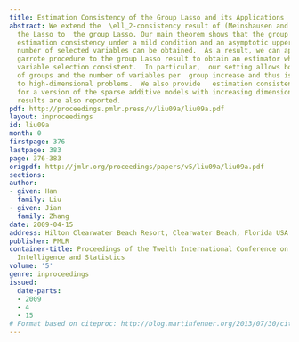 ```yaml
---
title: Estimation Consistency of the Group Lasso and its Applications
abstract: We extend the  \ell_2-consistency result of (Meinshausen and Yu 2008) from
  the Lasso to  the group Lasso. Our main theorem shows that the group Lasso  achieves
  estimation consistency under a mild condition and an asymptotic upper bound on the
  number of selected variables can be obtained.  As a result, we can apply the nonnegative
  garrote procedure to the group Lasso result to obtain an estimator which is simultaneously  estimation  and
  variable selection consistent.  In particular,  our setting allows both the number
  of groups and the number of variables per  group increase and thus is applicable
  to high-dimensional problems.  We also provide   estimation consistency analysis
  for a version of the sparse additive models with increasing dimensions. Some finite-sample
  results are also reported.
pdf: http://proceedings.pmlr.press/v/liu09a/liu09a.pdf
layout: inproceedings
id: liu09a
month: 0
firstpage: 376
lastpage: 383
page: 376-383
origpdf: http://jmlr.org/proceedings/papers/v5/liu09a/liu09a.pdf
sections: 
author:
- given: Han
  family: Liu
- given: Jian
  family: Zhang
date: 2009-04-15
address: Hilton Clearwater Beach Resort, Clearwater Beach, Florida USA
publisher: PMLR
container-title: Proceedings of the Twelth International Conference on Artificial
  Intelligence and Statistics
volume: '5'
genre: inproceedings
issued:
  date-parts:
  - 2009
  - 4
  - 15
# Format based on citeproc: http://blog.martinfenner.org/2013/07/30/citeproc-yaml-for-bibliographies/
---
```

